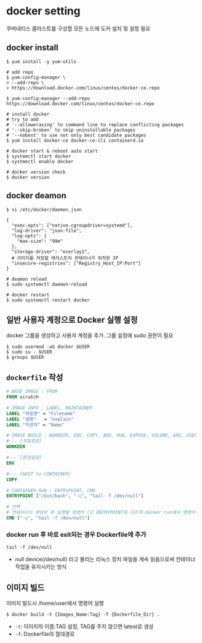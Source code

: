 # docker setting

쿠버네티스 클러스트를 구성할 모든 노드에 도커 설치 및 설정 필요

## docker install

```shell
$ yum install -y yum-utils

# add repo
$ yum-config-manager \
> --add-repo \
> https://download.docker.com/linux/centos/docker-ce.repo

$ yum-config-manager --add-repo https://download.docker.com/linux/centos/docker-ce.repo

# install docker
# try to add 
# '--allowerasing' to command line to replace conflicting packages 
# '--skip-broken' to skip uninstallable packages 
# '--nobest' to use not only best candidate packages
$ yum install docker-ce docker-ce-cli containerd.io

# docker start & reboot auto start
$ systemctl start docker
$ systmectl enable docker

# docker version check
$ docker version
```

## docker deamon

```shell
$ vi /etc/docker/daemon.json

{
  "exec-opts": ["native.cgroupdriver=systemd"],
  "log-driver": "json-file",
  "log-opts": {
    "max-size": "99m"
  },
  "storage-driver": "overlay1",
  # 이미지를 저장할 레지스트리 컨테이너가 위치한 IP
  "insecure-registries": ["Registry_Host_IP:Port"]
}

# deamon reload
$ sudo systemctl daemon-reload

# docker restart
$ sudo systemctl restart docker
```

## 일반 사용자 계정으로 Docker 실행 설정

docker 그룹을 생성하고 사용자 계정을 추가. 그룹 설정에 sudo 권한이 필요

```shell
$ sudo usermod -aG docker $USER
$ sudo su - $USER
$ groups $USER
```

## `dockerfile` 작성

```dockerfile
# BASE IMAGE : FROM
FROM scratch

# IMAGE INFO : LABEL, MAINTAINER
LABEL "파일명" = "Filename"
LABEL "설명"   = "explain"
LABEL "작성자" = "Name"

# IMAGE BUILD : WORKDIR, ENV, COPY, ADD, RUN, EXPOSE, VOLUME, ARG, USER, ...
#--- [작업경로]
WORKDIR 

#--- [환경설정]
ENV 

#--- [HOST to CONTAINER]
COPY 

# CONTAINER RUN : ENTRYPOINT, CMD
ENTRYPOINT ["/bin/bash", "-c", "tail -f /dev/null"]

# 선택
# 컨테이너가 생성된 후 실행될 명령어 (단 ENTRYPOINT와 다르게 docker run에서 명령어를 변견할 수 있다.)
CMD ["-c", "tail -f /dev/null"]

```

### docker run 후 바로 exit되는 경우 Dockerfile에 추가

```shell
tail -f /dev/null
```

- null device(/dev/null) 라고 불리는 리눅스 장치 파일을 계속 읽음으로써 컨테이너 작업을 유지시키는 방식

## 이미지 빌드

이미지 빌드시 /home/user에서 명령어 실행

```shell
$ docker build -t {Images_Name:Tag} -f {Dockerfile_Dir} .
```

- `-t`: 이미지의 이름:TAG 설정, TAG를 주지 않으면 latest로 생성
- `-f`: Dockerfile의 절대경로

